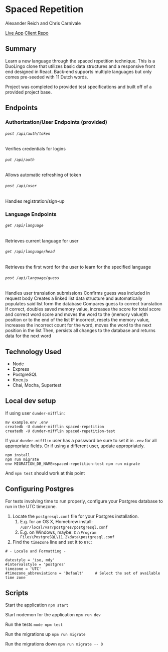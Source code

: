 # Spaced Repetition

Alexander Reich and Chris Carnivale
 
[Live App](https://ac-spaced-repetition.now.sh/)
[Client Repo](https://github.com/thinkful-ei-armadillo/spaced-repetition-alex-chris-client)

## Summary
Learn a new language through the spaced repetition technique.  This is a DuoLingo clone that utilizes basic data structures and a responsive front end designed in React. Back-end supports multiple languages but only comes pre-seeded with 11 Dutch words.

Project was completed to provided test specifications and built off of a provided project base.

## Endpoints

### Authorization/User Endpoints (provided)

###### `post /api/auth/token`
Verifies credentials for logins

###### `put /api/auth`
Allows automatic refreshing of token

###### `post /api/user`
Handles registration/sign-up

### Language Endpoints

###### `get /api/language`
Retrieves current language for user

###### `get /api/language/head`
Retrieves the first word for the user to learn for the specified language

###### `post /api/language/guess`
Handles user translation submissions
Confirms guess was included in request body
Creates a linked list data structure and automatically populates said list  form the database
Compares guess to correct translation
If correct, doubles saved memory value, increases the score for total score and correct word score and moves the word to the (memory value)th position or to the end of the list
IF incorrect, resets the memory value, increases the incorrect count for the word, moves the word to the next position in the list
Then, persists all changes to the database and returns data for the next word

## Technology Used
- Node
- Express
- PostgreSQL
- Knex.js
- Chai, Mocha, Supertest

## Local dev setup

If using user `dunder-mifflin`:
```
mv example.env .env
createdb -U dunder-mifflin spaced-repetition
createdb -U dunder-mifflin spaced-repetition-test
```
If your `dunder-mifflin` user has a password be sure to set it in `.env` for all appropriate fields. Or if using a different user, update appropriately.

```
npm install
npm run migrate
env MIGRATION_DB_NAME=spaced-repetition-test npm run migrate
```

And `npm test` should work at this point
## Configuring Postgres

For tests involving time to run properly, configure your Postgres database to run in the UTC timezone.

1. Locate the `postgresql.conf` file for your Postgres installation.
    1. E.g. for an OS X, Homebrew install: `/usr/local/var/postgres/postgresql.conf`
    2. E.g. on Windows, maybe: `C:\Program Files\PostgreSQL\11.2\data\postgresql.conf`
2. Find the `timezone` line and set it to `UTC`:
    
```
# - Locale and Formatting -

datestyle = 'iso, mdy'
#intervalstyle = 'postgres'
timezone = 'UTC'
#timezone_abbreviations = 'Default'     # Select the set of available time zone
```
## Scripts

Start the application `npm start`

Start nodemon for the application `npm run dev`

Run the tests `mode npm test`

Run the migrations up `npm run migrate`

Run the migrations down `npm run migrate -- 0`
